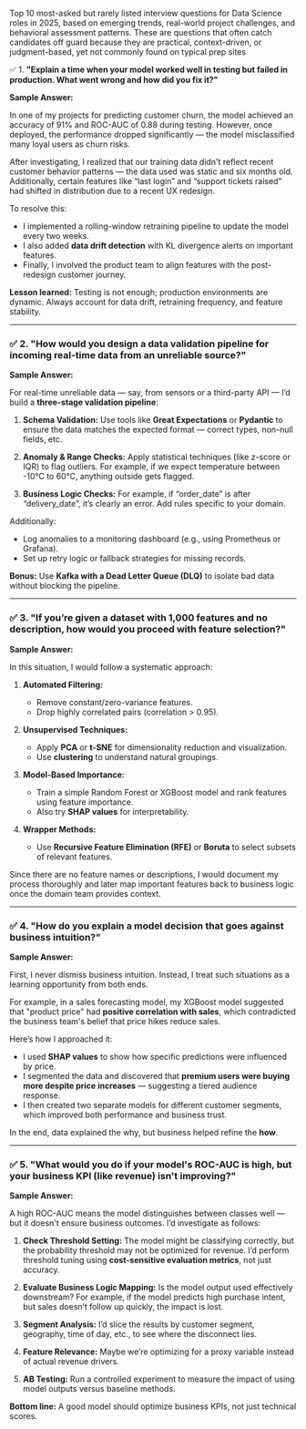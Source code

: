 Top 10 most-asked but rarely listed interview questions for Data Science roles in 2025, based on emerging trends, real-world project challenges, and behavioral assessment patterns. These are questions that often catch candidates off guard because they are practical, context-driven, or judgment-based, yet not commonly found on typical prep sites


✅ 1. **"Explain a time when your model worked well in testing but failed in production. What went wrong and how did you fix it?"**

**Sample Answer:**

In one of my projects for predicting customer churn, the model achieved an accuracy of 91% and ROC-AUC of 0.88 during testing. However, once deployed, the performance dropped significantly — the model misclassified many loyal users as churn risks.

After investigating, I realized that our training data didn't reflect recent customer behavior patterns — the data used was static and six months old. Additionally, certain features like “last login” and “support tickets raised” had shifted in distribution due to a recent UX redesign.

To resolve this:

* I implemented a rolling-window retraining pipeline to update the model every two weeks.
* I also added **data drift detection** with KL divergence alerts on important features.
* Finally, I involved the product team to align features with the post-redesign customer journey.

**Lesson learned:** Testing is not enough; production environments are dynamic. Always account for data drift, retraining frequency, and feature stability.

---

### ✅ 2. **"How would you design a data validation pipeline for incoming real-time data from an unreliable source?"**

**Sample Answer:**

For real-time unreliable data — say, from sensors or a third-party API — I’d build a **three-stage validation pipeline**:

1. **Schema Validation:**
   Use tools like **Great Expectations** or **Pydantic** to ensure the data matches the expected format — correct types, non-null fields, etc.

2. **Anomaly & Range Checks:**
   Apply statistical techniques (like z-score or IQR) to flag outliers. For example, if we expect temperature between -10°C to 60°C, anything outside gets flagged.

3. **Business Logic Checks:**
   For example, if “order\_date” is after “delivery\_date”, it’s clearly an error. Add rules specific to your domain.

Additionally:

* Log anomalies to a monitoring dashboard (e.g., using Prometheus or Grafana).
* Set up retry logic or fallback strategies for missing records.

**Bonus:** Use **Kafka with a Dead Letter Queue (DLQ)** to isolate bad data without blocking the pipeline.

---

### ✅ 3. **"If you’re given a dataset with 1,000 features and no description, how would you proceed with feature selection?"**

**Sample Answer:**

In this situation, I would follow a systematic approach:

1. **Automated Filtering:**

   * Remove constant/zero-variance features.
   * Drop highly correlated pairs (correlation > 0.95).

2. **Unsupervised Techniques:**

   * Apply **PCA** or **t-SNE** for dimensionality reduction and visualization.
   * Use **clustering** to understand natural groupings.

3. **Model-Based Importance:**

   * Train a simple Random Forest or XGBoost model and rank features using feature importance.
   * Also try **SHAP values** for interpretability.

4. **Wrapper Methods:**

   * Use **Recursive Feature Elimination (RFE)** or **Boruta** to select subsets of relevant features.

Since there are no feature names or descriptions, I would document my process thoroughly and later map important features back to business logic once the domain team provides context.

---

### ✅ 4. **"How do you explain a model decision that goes against business intuition?"**

**Sample Answer:**

First, I never dismiss business intuition. Instead, I treat such situations as a learning opportunity from both ends.

For example, in a sales forecasting model, my XGBoost model suggested that "product price" had **positive correlation with sales**, which contradicted the business team's belief that price hikes reduce sales.

Here’s how I approached it:

* I used **SHAP values** to show how specific predictions were influenced by price.
* I segmented the data and discovered that **premium users were buying more despite price increases** — suggesting a tiered audience response.
* I then created two separate models for different customer segments, which improved both performance and business trust.

In the end, data explained the why, but business helped refine the **how**.

---

### ✅ 5. **"What would you do if your model's ROC-AUC is high, but your business KPI (like revenue) isn't improving?"**

**Sample Answer:**

A high ROC-AUC means the model distinguishes between classes well — but it doesn't ensure business outcomes. I’d investigate as follows:

1. **Check Threshold Setting:**
   The model might be classifying correctly, but the probability threshold may not be optimized for revenue. I’d perform threshold tuning using **cost-sensitive evaluation metrics**, not just accuracy.

2. **Evaluate Business Logic Mapping:**
   Is the model output used effectively downstream? For example, if the model predicts high purchase intent, but sales doesn’t follow up quickly, the impact is lost.

3. **Segment Analysis:**
   I’d slice the results by customer segment, geography, time of day, etc., to see where the disconnect lies.

4. **Feature Relevance:**
   Maybe we’re optimizing for a proxy variable instead of actual revenue drivers.

5. **AB Testing:**
   Run a controlled experiment to measure the impact of using model outputs versus baseline methods.

**Bottom line:** A good model should optimize business KPIs, not just technical scores.


